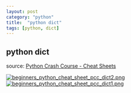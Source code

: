```yaml
---
layout: post
category: "python"
title:  "python dict"
tags: [python, dict]
---
```


## python dict

source: [Python Crash Course - Cheat Sheets](https://ehmatthes.github.io/pcc/cheatsheets/README.html)

[![beginners_python_cheat_sheet_pcc_dict2.png](https://i.loli.net/2018/04/29/5ae4a6d0e0a10.png)](https://i.loli.net/2018/04/29/5ae4a6d0e0a10.png)
[![beginners_python_cheat_sheet_pcc_dict1.png](https://i.loli.net/2018/04/29/5ae4a6d10475f.png)](https://i.loli.net/2018/04/29/5ae4a6d10475f.png)